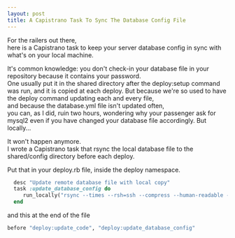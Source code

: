 ```yaml
---
layout: post
title: A Capistrano Task To Sync The Database Config File
---
```



For the railers out there,  
here is a Capistrano task to keep your server database config in sync with what's on your local machine.

It's common knowledge: you don't check-in your database file in your repository because it contains your password.  
One usually put it in the shared directory after the deploy:setup command was run, and it is copied at each deploy.
But because we're so used to have the deploy command updating each and every file,  
and because the database.yml file isn't updated often,  
you can, as I did, ruin two hours, wondering why your passenger ask for mysql2 even if you have changed your database file accordingly. But locally...

It won't happen anymore.  
I wrote a Capistrano task that rsync the local database file to the shared/config directory before each deploy.

Put that in your deploy.rb file, inside the deploy namespace.

```ruby
  desc "Update remote database file with local copy"
  task :update_database_config do
     run_locally("rsync --times --rsh=ssh --compress --human-readable --progress config/database.yml #{user}@#{domain}:#{shared_path}/config/database.yml")
  end
```

and this at the end of the file

```ruby
before "deploy:update_code", "deploy:update_database_config"
```
